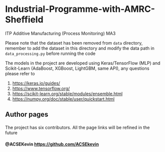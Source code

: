 # Industrial-Programme-with-AMRC-Sheffield
ITP Additive Manufacturing (Process Monitoring) MA3<p>
Please note that the dataset has been removed from `data` directory, remember to add the dataset in this directory and modify the data path in  `data_processing.py` before running the code<p>

The models in the project are developed using Keras/TensorFlow (MLP) and Scikit-Learn (AdaBoost, XGBoost, LightGBM, same API), any questions please refer to 
  1. <https://keras.io/guides/>  
  2. <https://www.tensorflow.org/>
  3. <https://scikit-learn.org/stable/modules/ensemble.html>
  4. <https://numpy.org/doc/stable/user/quickstart.html>

## Author pages<p>
The project has six contributors. All the page links will be refined in the future<p>
#### @ACSEKevin <https://github.com/ACSEkevin><br>
